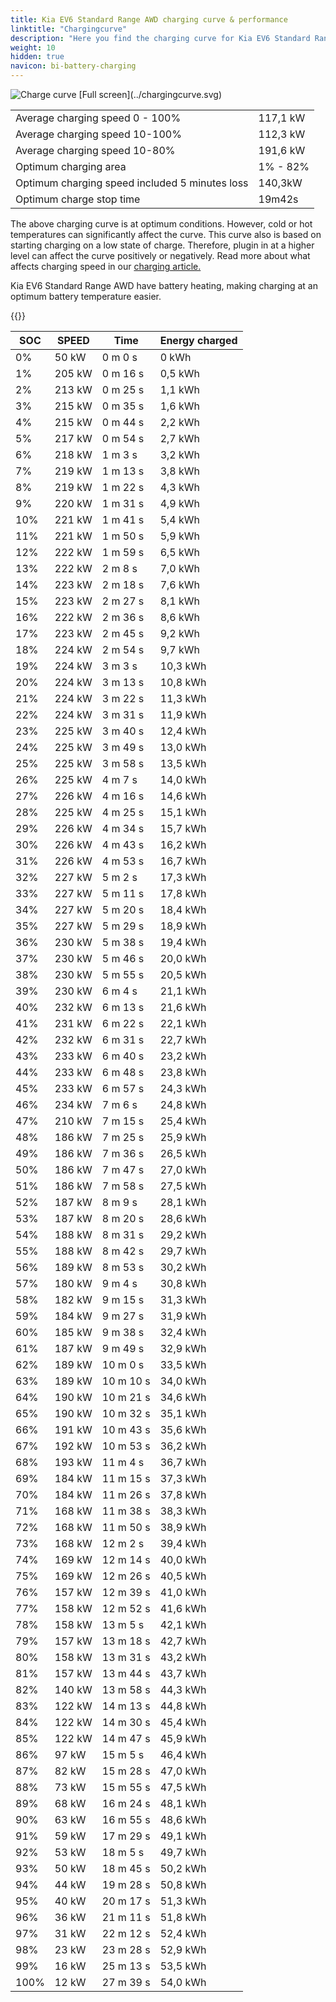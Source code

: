 ```yaml
---
title: Kia EV6 Standard Range AWD charging curve & performance
linktitle: "Chargingcurve"
description: "Here you find the charging curve for Kia EV6 Standard Range AWD. "
weight: 10
hidden: true
navicon: bi-battery-charging
---
```

<!-- markdownlint-disable MD033 -->
<img src="../chargingcurve.svg" alt="Charge curve" class="img-fluid">
[Full screen](../chargingcurve.svg)


<table class="table table-striped">
<tbody>
<tr>
<td>Average charging speed 0 - 100% </td><td>117,1 kW</td>
</tr>
<tr>
<td>Average charging speed 10-100% </td><td>112,3 kW</td>
</tr>
<tr>
<td>Average charging speed 10-80% </td><td>191,6 kW</td>
</tr>
<tr>
<td>Optimum charging area</td><td>1% - 82%</td>
</tr>
<tr>
</tr>
<td>Optimum charging speed included 5 minutes loss</td><td>140,3kW</td>
<tr>
<td>Optimum charge stop time </td><td>19m42s</td>
</tr>
</tbody>
</table>


The above charging curve is at optimum conditions. However, cold or hot temperatures can significantly affect the curve. This curve also is based on starting charging on a low state of charge. Therefore, plugin in at a higher level can affect the curve positively or negatively. Read more about what affects charging speed in our [charging article.](../../../../../technology/battery/charging/) 


Kia EV6 Standard Range AWD have battery heating, making charging at an optimum battery temperature easier. 


{{<evkxdisplayaddarticle />}}
<table class="table table-striped">
<thead>
<tr><th>SOC</th><th>SPEED</th><th>Time</th><th>Energy charged</th></tr>
</thead>
<tbody>
<tr>
<td>0%</td><td>50 kW</td><td> 0 m 0 s </td><td>0 kWh </td>
</tr>
<tr>
<td>1%</td><td>205 kW</td><td> 0 m 16 s </td><td>0,5 kWh </td>
</tr>
<tr>
<td>2%</td><td>213 kW</td><td> 0 m 25 s </td><td>1,1 kWh </td>
</tr>
<tr>
<td>3%</td><td>215 kW</td><td> 0 m 35 s </td><td>1,6 kWh </td>
</tr>
<tr>
<td>4%</td><td>215 kW</td><td> 0 m 44 s </td><td>2,2 kWh </td>
</tr>
<tr>
<td>5%</td><td>217 kW</td><td> 0 m 54 s </td><td>2,7 kWh </td>
</tr>
<tr>
<td>6%</td><td>218 kW</td><td> 1 m 3 s </td><td>3,2 kWh </td>
</tr>
<tr>
<td>7%</td><td>219 kW</td><td> 1 m 13 s </td><td>3,8 kWh </td>
</tr>
<tr>
<td>8%</td><td>219 kW</td><td> 1 m 22 s </td><td>4,3 kWh </td>
</tr>
<tr>
<td>9%</td><td>220 kW</td><td> 1 m 31 s </td><td>4,9 kWh </td>
</tr>
<tr>
<td>10%</td><td>221 kW</td><td> 1 m 41 s </td><td>5,4 kWh </td>
</tr>
<tr>
<td>11%</td><td>221 kW</td><td> 1 m 50 s </td><td>5,9 kWh </td>
</tr>
<tr>
<td>12%</td><td>222 kW</td><td> 1 m 59 s </td><td>6,5 kWh </td>
</tr>
<tr>
<td>13%</td><td>222 kW</td><td> 2 m 8 s </td><td>7,0 kWh </td>
</tr>
<tr>
<td>14%</td><td>223 kW</td><td> 2 m 18 s </td><td>7,6 kWh </td>
</tr>
<tr>
<td>15%</td><td>223 kW</td><td> 2 m 27 s </td><td>8,1 kWh </td>
</tr>
<tr>
<td>16%</td><td>222 kW</td><td> 2 m 36 s </td><td>8,6 kWh </td>
</tr>
<tr>
<td>17%</td><td>223 kW</td><td> 2 m 45 s </td><td>9,2 kWh </td>
</tr>
<tr>
<td>18%</td><td>224 kW</td><td> 2 m 54 s </td><td>9,7 kWh </td>
</tr>
<tr>
<td>19%</td><td>224 kW</td><td> 3 m 3 s </td><td>10,3 kWh </td>
</tr>
<tr>
<td>20%</td><td>224 kW</td><td> 3 m 13 s </td><td>10,8 kWh </td>
</tr>
<tr>
<td>21%</td><td>224 kW</td><td> 3 m 22 s </td><td>11,3 kWh </td>
</tr>
<tr>
<td>22%</td><td>224 kW</td><td> 3 m 31 s </td><td>11,9 kWh </td>
</tr>
<tr>
<td>23%</td><td>225 kW</td><td> 3 m 40 s </td><td>12,4 kWh </td>
</tr>
<tr>
<td>24%</td><td>225 kW</td><td> 3 m 49 s </td><td>13,0 kWh </td>
</tr>
<tr>
<td>25%</td><td>225 kW</td><td> 3 m 58 s </td><td>13,5 kWh </td>
</tr>
<tr>
<td>26%</td><td>225 kW</td><td> 4 m 7 s </td><td>14,0 kWh </td>
</tr>
<tr>
<td>27%</td><td>226 kW</td><td> 4 m 16 s </td><td>14,6 kWh </td>
</tr>
<tr>
<td>28%</td><td>225 kW</td><td> 4 m 25 s </td><td>15,1 kWh </td>
</tr>
<tr>
<td>29%</td><td>226 kW</td><td> 4 m 34 s </td><td>15,7 kWh </td>
</tr>
<tr>
<td>30%</td><td>226 kW</td><td> 4 m 43 s </td><td>16,2 kWh </td>
</tr>
<tr>
<td>31%</td><td>226 kW</td><td> 4 m 53 s </td><td>16,7 kWh </td>
</tr>
<tr>
<td>32%</td><td>227 kW</td><td> 5 m 2 s </td><td>17,3 kWh </td>
</tr>
<tr>
<td>33%</td><td>227 kW</td><td> 5 m 11 s </td><td>17,8 kWh </td>
</tr>
<tr>
<td>34%</td><td>227 kW</td><td> 5 m 20 s </td><td>18,4 kWh </td>
</tr>
<tr>
<td>35%</td><td>227 kW</td><td> 5 m 29 s </td><td>18,9 kWh </td>
</tr>
<tr>
<td>36%</td><td>230 kW</td><td> 5 m 38 s </td><td>19,4 kWh </td>
</tr>
<tr>
<td>37%</td><td>230 kW</td><td> 5 m 46 s </td><td>20,0 kWh </td>
</tr>
<tr>
<td>38%</td><td>230 kW</td><td> 5 m 55 s </td><td>20,5 kWh </td>
</tr>
<tr>
<td>39%</td><td>230 kW</td><td> 6 m 4 s </td><td>21,1 kWh </td>
</tr>
<tr>
<td>40%</td><td>232 kW</td><td> 6 m 13 s </td><td>21,6 kWh </td>
</tr>
<tr>
<td>41%</td><td>231 kW</td><td> 6 m 22 s </td><td>22,1 kWh </td>
</tr>
<tr>
<td>42%</td><td>232 kW</td><td> 6 m 31 s </td><td>22,7 kWh </td>
</tr>
<tr>
<td>43%</td><td>233 kW</td><td> 6 m 40 s </td><td>23,2 kWh </td>
</tr>
<tr>
<td>44%</td><td>233 kW</td><td> 6 m 48 s </td><td>23,8 kWh </td>
</tr>
<tr>
<td>45%</td><td>233 kW</td><td> 6 m 57 s </td><td>24,3 kWh </td>
</tr>
<tr>
<td>46%</td><td>234 kW</td><td> 7 m 6 s </td><td>24,8 kWh </td>
</tr>
<tr>
<td>47%</td><td>210 kW</td><td> 7 m 15 s </td><td>25,4 kWh </td>
</tr>
<tr>
<td>48%</td><td>186 kW</td><td> 7 m 25 s </td><td>25,9 kWh </td>
</tr>
<tr>
<td>49%</td><td>186 kW</td><td> 7 m 36 s </td><td>26,5 kWh </td>
</tr>
<tr>
<td>50%</td><td>186 kW</td><td> 7 m 47 s </td><td>27,0 kWh </td>
</tr>
<tr>
<td>51%</td><td>186 kW</td><td> 7 m 58 s </td><td>27,5 kWh </td>
</tr>
<tr>
<td>52%</td><td>187 kW</td><td> 8 m 9 s </td><td>28,1 kWh </td>
</tr>
<tr>
<td>53%</td><td>187 kW</td><td> 8 m 20 s </td><td>28,6 kWh </td>
</tr>
<tr>
<td>54%</td><td>188 kW</td><td> 8 m 31 s </td><td>29,2 kWh </td>
</tr>
<tr>
<td>55%</td><td>188 kW</td><td> 8 m 42 s </td><td>29,7 kWh </td>
</tr>
<tr>
<td>56%</td><td>189 kW</td><td> 8 m 53 s </td><td>30,2 kWh </td>
</tr>
<tr>
<td>57%</td><td>180 kW</td><td> 9 m 4 s </td><td>30,8 kWh </td>
</tr>
<tr>
<td>58%</td><td>182 kW</td><td> 9 m 15 s </td><td>31,3 kWh </td>
</tr>
<tr>
<td>59%</td><td>184 kW</td><td> 9 m 27 s </td><td>31,9 kWh </td>
</tr>
<tr>
<td>60%</td><td>185 kW</td><td> 9 m 38 s </td><td>32,4 kWh </td>
</tr>
<tr>
<td>61%</td><td>187 kW</td><td> 9 m 49 s </td><td>32,9 kWh </td>
</tr>
<tr>
<td>62%</td><td>189 kW</td><td> 10 m 0 s </td><td>33,5 kWh </td>
</tr>
<tr>
<td>63%</td><td>189 kW</td><td> 10 m 10 s </td><td>34,0 kWh </td>
</tr>
<tr>
<td>64%</td><td>190 kW</td><td> 10 m 21 s </td><td>34,6 kWh </td>
</tr>
<tr>
<td>65%</td><td>190 kW</td><td> 10 m 32 s </td><td>35,1 kWh </td>
</tr>
<tr>
<td>66%</td><td>191 kW</td><td> 10 m 43 s </td><td>35,6 kWh </td>
</tr>
<tr>
<td>67%</td><td>192 kW</td><td> 10 m 53 s </td><td>36,2 kWh </td>
</tr>
<tr>
<td>68%</td><td>193 kW</td><td> 11 m 4 s </td><td>36,7 kWh </td>
</tr>
<tr>
<td>69%</td><td>184 kW</td><td> 11 m 15 s </td><td>37,3 kWh </td>
</tr>
<tr>
<td>70%</td><td>184 kW</td><td> 11 m 26 s </td><td>37,8 kWh </td>
</tr>
<tr>
<td>71%</td><td>168 kW</td><td> 11 m 38 s </td><td>38,3 kWh </td>
</tr>
<tr>
<td>72%</td><td>168 kW</td><td> 11 m 50 s </td><td>38,9 kWh </td>
</tr>
<tr>
<td>73%</td><td>168 kW</td><td> 12 m 2 s </td><td>39,4 kWh </td>
</tr>
<tr>
<td>74%</td><td>169 kW</td><td> 12 m 14 s </td><td>40,0 kWh </td>
</tr>
<tr>
<td>75%</td><td>169 kW</td><td> 12 m 26 s </td><td>40,5 kWh </td>
</tr>
<tr>
<td>76%</td><td>157 kW</td><td> 12 m 39 s </td><td>41,0 kWh </td>
</tr>
<tr>
<td>77%</td><td>158 kW</td><td> 12 m 52 s </td><td>41,6 kWh </td>
</tr>
<tr>
<td>78%</td><td>158 kW</td><td> 13 m 5 s </td><td>42,1 kWh </td>
</tr>
<tr>
<td>79%</td><td>157 kW</td><td> 13 m 18 s </td><td>42,7 kWh </td>
</tr>
<tr>
<td>80%</td><td>158 kW</td><td> 13 m 31 s </td><td>43,2 kWh </td>
</tr>
<tr>
<td>81%</td><td>157 kW</td><td> 13 m 44 s </td><td>43,7 kWh </td>
</tr>
<tr>
<td>82%</td><td>140 kW</td><td> 13 m 58 s </td><td>44,3 kWh </td>
</tr>
<tr>
<td>83%</td><td>122 kW</td><td> 14 m 13 s </td><td>44,8 kWh </td>
</tr>
<tr>
<td>84%</td><td>122 kW</td><td> 14 m 30 s </td><td>45,4 kWh </td>
</tr>
<tr>
<td>85%</td><td>122 kW</td><td> 14 m 47 s </td><td>45,9 kWh </td>
</tr>
<tr>
<td>86%</td><td>97 kW</td><td> 15 m 5 s </td><td>46,4 kWh </td>
</tr>
<tr>
<td>87%</td><td>82 kW</td><td> 15 m 28 s </td><td>47,0 kWh </td>
</tr>
<tr>
<td>88%</td><td>73 kW</td><td> 15 m 55 s </td><td>47,5 kWh </td>
</tr>
<tr>
<td>89%</td><td>68 kW</td><td> 16 m 24 s </td><td>48,1 kWh </td>
</tr>
<tr>
<td>90%</td><td>63 kW</td><td> 16 m 55 s </td><td>48,6 kWh </td>
</tr>
<tr>
<td>91%</td><td>59 kW</td><td> 17 m 29 s </td><td>49,1 kWh </td>
</tr>
<tr>
<td>92%</td><td>53 kW</td><td> 18 m 5 s </td><td>49,7 kWh </td>
</tr>
<tr>
<td>93%</td><td>50 kW</td><td> 18 m 45 s </td><td>50,2 kWh </td>
</tr>
<tr>
<td>94%</td><td>44 kW</td><td> 19 m 28 s </td><td>50,8 kWh </td>
</tr>
<tr>
<td>95%</td><td>40 kW</td><td> 20 m 17 s </td><td>51,3 kWh </td>
</tr>
<tr>
<td>96%</td><td>36 kW</td><td> 21 m 11 s </td><td>51,8 kWh </td>
</tr>
<tr>
<td>97%</td><td>31 kW</td><td> 22 m 12 s </td><td>52,4 kWh </td>
</tr>
<tr>
<td>98%</td><td>23 kW</td><td> 23 m 28 s </td><td>52,9 kWh </td>
</tr>
<tr>
<td>99%</td><td>16 kW</td><td> 25 m 13 s </td><td>53,5 kWh </td>
</tr>
<tr>
<td>100%</td><td>12 kW</td><td> 27 m 39 s </td><td>54,0 kWh </td>
</tr>
</tbody>
</table>

